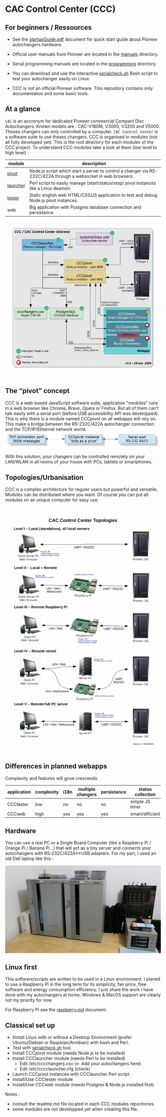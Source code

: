 # CAC Control Center (CCC)

## For beginners / Ressources

* See the [startupGuide.pdf](./startupGuide.pdf) document for quick start guide about Pioneer autochangers hardware.

* Official user manuals from Pioneer are located in the [manuals](./manuals/) directory.

* Serial programming manuals are located in the [programming](./programming/) directory.

* You can download and use the interactive [serialcheck.sh](./serialcheck.sh) Bash script to test your autochanger easily on Linux.

* CCC is not an official Pioneer software. This repository contains only documentation and some basic tools.

## At a glance

`CAC` is an accronym for dedicated Pioneer commercial Compact Disc Autochangers. Known models are : CAC-V180M, V3000, V3200 and V5000. Theses changers can only controlled by a computer. `CAC Control Center` is a software suite to use theses changers. CCC is organised in modules (not all fully developed yet). This is the root directory for each modules of the CCC project. To understand CCC modules take a look at them (low level to high level) :

| module | description|
|-|-|
| [pivot](https://github.com/duprej/cccpivot) | Node.js script which start a server to control a changer via RS-232C/422A through a websocket in web browsers.|
| [launcher](https://github.com/duprej/ccclauncher) | Perl script to easily manage (start/status/stop) pivot instances like a Linux deamon.|
| [tester](https://github.com/duprej/ccctester) | Static english web HTML/CSS/JS application to test and debug Node.js pivot instances.|
| web | Big application with Postgres database connection and persistance.|

![Image of CCCUniverse](images/cccUniverse.gif)

## The “pivot” concept

CCC is a web-based JavaScript software suite, application "modules" runs in a web browser like Chrome, Brave, Opera or Firefox. But all of them can’t talk easily with a serial port (before USB accessibility API was developped). This is why there is a module named CCCpivot on all webapps will rely on. This make a bridge between the RS-232C/422A autochanger connection and the TCP/IP/Ethernet network world.
![Pivot](images/cccPivot.png)

With this solution, your changers can be controlled remotely on your LAN/WLAN in all rooms of your house with PCs, tablets or smartphones.

## Topologies/Urbanisation

CCC is a complex architecture for reguler users but powerful and versatile. Modules can be distributed where you want. Of course you can put all modules on an unique computer for easy use.

![Topologies](images/cccTopologies.gif)

## Differences in planned webapps

Complexity and features will grow crescendo.

| application   | complexity | i18n | multiple changers  | persistance | status collection |
|---------------|------------|------|--------------------|-------------| ------------------|
| CCCtester     | low        | no   | no                 | no          | simple JS timer |
| CCCweb        | high       | yes  | yes                | yes         | smart/efficient |

## Hardware

You can use a real PC or a Single Board Computer (like a Raspberry Pi / Orange Pi / Banana Pi...) that will act as a tiny server and connects your autochangers with RS-232C/422A<->USB adapters. For my part, I used an old Dell laptop like this :

![Installation](images/cacHardware.jpg)

## Linux first

This software/scripts are written to be used in a Linux environment. I planed to use a Raspberry Pi in the long term for its simplicity, fair price, free software and energy consumption efficiency. I just share the work I have done with my autochangers at home. Windows & MacOS support are clearly not my priority for now.

For Raspberry Pi see the [raspberry.md](./raspberry.md) document.

## Classical set up

* Install Linux with or without a Desktop Environment (prefer Ubuntu/Debian or Raspbian/Armbian) with bash and Perl.
* Test with [serialcheck.sh](./serialcheck.sh) tool.
* Install CCCpivot module (needs Node.js to be installed)
* Install CCClauncher module (needs Perl to be installed)
  * Edit /etc/cccchangers.csv (<- Add your autochangers here)
  * Edit /etc/cccclauncher.cfg (check)
* Launch CCCpivot instances with CCClauncher Perl script
* Install/Use CCCtester module
* Install/Use CCCweb module (needs Postgres & Node.js installed first)

Notes :

* consult the readme.md file located in each CCC modules reporitories.
* some modules are not developped yet when creating this file.
